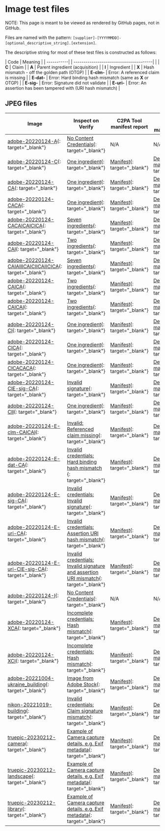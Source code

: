 # Image test files

NOTE: This page is meant to be viewed as rendered by GitHub pages, not in GitHub.

Files are named with the pattern: `[supplier]-[YYYYMMDD]-[optional_descriptive_string].[extension]`. 

The descriptive string for most of these test files is constructed as follows:

| Code       | Meaning                                      |
| -----------| | ----------------------------------------|  |
| **C**        | Claim                                      |
| **A**        | Parent ingredient (acquisition)            |
| **I**        | Ingredient                                 |
| **X**        | Hash mismatch - off the golden path (OTGP) |
| **E-clm-**   | Error: A referenced claim is missing |
| **E-dat-**   | Error: Hard binding hash mismatch (same as **X** or OTGP) |
| **E-sig-**   | Error: Signature did not validate |
| **E-uri-**   | Error: An assertion has been tampered with (URI hash mismatch) |

## JPEG files

| Image | Inspect on Verify | C2PA Tool manifest report | C2PA Tool detailed manifest report |
|-------|-------------------|-----------------------|------------------------------------|
| [adobe-20220124-A](jpeg/adobe-20220124-A.jpg){: target="_blank"} |[No Content Credentials](https://contentcredentials.org/verify?source=https://crandmck.github.io/public-testfiles/adobe-20220124-A.jpg){: target="_blank"} | N/A | N/A |
| [adobe-20220124-C](jpeg/adobe-20220124-C.jpg){: target="_blank"}  |[One ingredient](https://contentcredentials.org/verify?source=https://crandmck.github.io/public-testfiles/adobe-20220124-C.jpg){: target="_blank"} | [Manifest](manifests/adobe-20220124-C/manifest_store.json){: target="_blank"}  | [Detailed manifest](manifests/adobe-20220124-C/detailed.json){: target="_blank"}  |
| [adobe-20220124-CA](jpeg/adobe-20220124-CA.jpg){: target="_blank"} |  [One ingredient](https://contentcredentials.org/verify?source=https://crandmck.github.io/public-testfiles/adobe-20220124-CA.jpg){: target="_blank"} | [Manifest](manifests/adobe-20220124-CA/manifest_store.json){: target="_blank"}  | [Detailed manifest](manifests/adobe-20220124-CA/detailed.json){: target="_blank"}  |
| [adobe-20220124-CACA](jpeg/adobe-20220124-CACA.jpg){: target="_blank"} | [One ingredient](https://contentcredentials.org/verify?source=https://crandmck.github.io/public-testfiles/adobe-20220124-CACA.jpg){: target="_blank"} | [Manifest](manifests/adobe-20220124-CACA/manifest_store.json){: target="_blank"}  | [Detailed manifest](manifests/adobe-20220124-CACA/detailed.json){: target="_blank"}  |
| [adobe-20220124-CACAICAICICA](jpeg/adobe-20220124-CACAICAICICA.jpg){: target="_blank"} | [Seven ingredients](https://contentcredentials.org/verify?source=https://crandmck.github.io/public-testfiles/adobe-20220124-CACAICAICICA.jpg){: target="_blank"} | [Manifest](manifests/adobe-20220124-CACAICAICICA/manifest_store.json){: target="_blank"}  | [Detailed manifest](manifests/adobe-20220124-CACAICAICICA/detailed.json){: target="_blank"}  |
| [adobe-20220124-CAI](jpeg/adobe-20220124-CAI.jpg){: target="_blank"} | [Two ingredients](https://contentcredentials.org/verify?source=https://crandmck.github.io/public-testfiles/adobe-20220124-CAI.jpg){: target="_blank"} | [Manifest](manifests/adobe-20220124-CAI/manifest_store.json){: target="_blank"}  | [Detailed manifest](manifests/adobe-20220124-CAI/detailed.json){: target="_blank"}  |
| [adobe-20220124-CAIAIIICAICIICAIICICA](jpeg/adobe-20220124-CAIAIIICAICIICAIICICA.jpg){: target="_blank"} | [Seven ingredients](https://contentcredentials.org/verify?source=https://crandmck.github.io/public-testfiles/adobe-20220124-CAIAIIICAICIICAIICICA.jpg){: target="_blank"} | [Manifest](manifests/adobe-20220124-CAIAIIICAICIICAIICICA/manifest_store.json){: target="_blank"}  | [Detailed manifest](manifests/adobe-20220124-CAIAIIICAICIICAIICICA/detailed.json){: target="_blank"}  |
| [adobe-20220124-CAICA](jpeg/adobe-20220124-CAICA.jpg){: target="_blank"} | [Two ingredients](https://contentcredentials.org/verify?source=https://crandmck.github.io/public-testfiles/adobe-20220124-CAICA.jpg){: target="_blank"} | [Manifest](manifests/adobe-20220124-CAICA/manifest_store.json){: target="_blank"}  | [Detailed manifest](manifests/adobe-20220124-CAICA/detailed.json){: target="_blank"}  |
| [adobe-20220124-CAICAI](jpeg/adobe-20220124-CAICAI.jpg){: target="_blank"} | [Two ingredients](https://contentcredentials.org/verify?source=https://crandmck.github.io/public-testfiles/adobe-20220124-CAICAI.jpg){: target="_blank"} | [Manifest](manifests/adobe-20220124-CAICAI/manifest_store.json){: target="_blank"}  | [Detailed manifest](manifests/adobe-20220124-CAICAI/detailed.json){: target="_blank"}  |
| [adobe-20220124-CI](jpeg/adobe-20220124-CI.jpg){: target="_blank"} | [One ingredient](https://contentcredentials.org/verify?source=https://crandmck.github.io/public-testfiles/adobe-20220124-CI.jpg){: target="_blank"} | [Manifest](manifests/adobe-20220124-CI/manifest_store.json){: target="_blank"}  | [Detailed manifest](manifests/adobe-20220124-CI/detailed.json){: target="_blank"}  |
| [adobe-20220124-CICA](jpeg/adobe-20220124-CICA.jpg){: target="_blank"} | [One ingredient](https://contentcredentials.org/verify?source=https://crandmck.github.io/public-testfiles/adobe-20220124-CICA.jpg){: target="_blank"} | [Manifest](manifests/adobe-20220124-CICA/manifest_store.json){: target="_blank"}  | [Detailed manifest](manifests/adobe-20220124-CICA/detailed.json){: target="_blank"}  |
| [adobe-20220124-CICACACA](jpeg/adobe-20220124-CICACACA.jpg){: target="_blank"} | [One ingredient](https://contentcredentials.org/verify?source=https://crandmck.github.io/public-testfiles/adobe-20220124-CICACACA.jpg){: target="_blank"} | [Manifest](manifests/adobe-20220124-CICACACA/manifest_store.json){: target="_blank"}  | [Detailed manifest](manifests/adobe-20220124-CICACACA/detailed.json){: target="_blank"}  |
| [adobe-20220124-CIE-sig-CA](jpeg/adobe-20220124-CIE-sig-CA.jpg){: target="_blank"} | [Invalid signature](https://contentcredentials.org/verify?source=https://crandmck.github.io/public-testfiles/adobe-20220124-CIE-sig-CA.jpg){: target="_blank"} | [Manifest](manifests/adobe-20220124-CIE-sig-CA/manifest_store.json){: target="_blank"}  | [Detailed manifest](manifests/adobe-20220124-CIE-sig-CA/detailed.json){: target="_blank"}  | 
| [adobe-20220124-CII](jpeg/adobe-20220124-CII.jpg){: target="_blank"} | [One ingredient](https://contentcredentials.org/verify?source=https://crandmck.github.io/public-testfiles/adobe-20220124-CII.jpg){: target="_blank"} | [Manifest](manifests/adobe-20220124-CII/manifest_store.json){: target="_blank"}  | [Detailed manifest](manifests/adobe-20220124-CII/detailed.json){: target="_blank"}  |
| [adobe-20220124-E-clm-CAICAI](jpeg/adobe-20220124-E-clm-CAICAI.jpg){: target="_blank"} | [Invalid: Referenced claim missing](https://contentcredentials.org/verify?source=https://crandmck.github.io/public-testfiles/adobe-20220124-E-clm-CAICAI.jpg){: target="_blank"} | [Manifest](manifests/adobe-20220124-E-clm-CAICAI/manifest_store.json){: target="_blank"}  | [Detailed manifest](manifests/adobe-20220124-E-clm-CAICAI/detailed.json){: target="_blank"}  |
| [adobe-20220124-E-dat-CA](jpeg/adobe-20220124-E-dat-CA.jpg){: target="_blank"} | [Invalid credentials: Hard binding hash mismatch ](https://contentcredentials.org/verify?source=https://crandmck.github.io/public-testfiles/adobe-20220124-E-dat-CA.jpg){: target="_blank"} | [Manifest](manifests/image/jpegadobe-20220124-E-dat-CA/manifest_store.json){: target="_blank"}  | [Detailed manifest](manifests/adobe-20220124-E-dat-CA/detailed.json){: target="_blank"}  |
| [adobe-20220124-E-sig-CA](jpeg/adobe-20220124-E-sig-CA.jpg){: target="_blank"} | [Invalid credentials: Invalid signature](https://contentcredentials.org/verify?source=https://crandmck.github.io/public-testfiles/adobe-20220124-E-sig-CA.jpg){: target="_blank"} | [Manifest](manifests/adobe-20220124-E-sig-CA/manifest_store.json){: target="_blank"}  | [Detailed manifest](manifests/adobe-20220124-E-sig-CA/detailed.json){: target="_blank"}  |
| [adobe-20220124-E-uri-CA](jpeg/adobe-20220124-E-uri-CA.jpg){: target="_blank"} | [Invalid credentials: Assertion URI hash mismatch](https://contentcredentials.org/verify?source=https://crandmck.github.io/public-testfiles/adobe-20220124-E-uri-CA.jpg){: target="_blank"} | [Manifest](manifests/adobe-20220124-E-uri-CA/manifest_store.json){: target="_blank"}  | [Detailed manifest](manifests/adobe-20220124-E-uri-CA/detailed.json){: target="_blank"}  |
| [adobe-20220124-E-uri-CIE-sig-CA](jpeg/adobe-20220124-E-uri-CIE-sig-CA.jpg){: target="_blank"} | [Invalid credentials: Invalid signature and assertion URI mismatch](https://contentcredentials.org/verify?source=https://crandmck.github.io/public-testfiles/adobe-20220124-E-uri-CIE-sig-CA.jpg){: target="_blank"} | [Manifest](manifests/adobe-20220124-E-uri-CIE-sig-CA/manifest_store.json){: target="_blank"}  | [Detailed manifest](manifests/adobe-20220124-E-uri-CIE-sig-CA/detailed.json){: target="_blank"}  |
| [adobe-20220124-I](jpeg/adobe-20220124-I.jpg){: target="_blank"} | [No Content Credentials](ttps://contentcredentials.org/verify?source=https://crandmck.github.io/public-testfiles/adobe-20220124-I.jpg){: target="_blank"}  | N/A | N/A |
| [adobe-20220124-XCA](jpeg/adobe-20220124-XCA.jpg){: target="_blank"} | [Incomplete credentials: Hash mismatch](https://contentcredentials.org/verify?source=https://crandmck.github.io/public-testfiles/adobe-20220124-XCA.jpg){: target="_blank"} | [Manifest](manifests/adobe-20220124-XCA/manifest_store.json){: target="_blank"}  | [Detailed manifest](manifests/adobe-20220124-XCA/detailed.json){: target="_blank"}  |
| [adobe-20220124-XCI](jpeg/adobe-20220124-XCI.jpg){: target="_blank"} | [Incomplete credentials: Hash mismatch](https://contentcredentials.org/verify?source=https://crandmck.github.io/public-testfiles/adobe-20220124-XCI.jpg){: target="_blank"} | [Manifest](manifests/adobe-20220124-XCI/manifest_store.json){: target="_blank"}  | [Detailed manifest](manifests/adobe-20220124-XCI/detailed.json){: target="_blank"}  |
| [adobe-20221004-ukraine_building](jpeg/adobe-20221004-ukraine_building.jpeg){: target="_blank"} | [Image from Adobe Stock](https://contentcredentials.org/verify?source=https://crandmck.github.io/public-testfiles/adobe-20221004-ukraine_building.jpeg){: target="_blank"}| [Manifest](manifests/adobe-20221004-ukraine_building/manifest_store.json){: target="_blank"}  | [Detailed manifest](manifests/adobe-20221004-ukraine_building/detailed.json){: target="_blank"}  |
| [nikon-20221019-building](jpeg/nikon-20221019-building.jpeg){: target="_blank"} | [Invalid credentials: Claim signature mismatch](https://contentcredentials.org/verify?source=https://crandmck.github.io/public-testfiles/nikon-20221019-building.jpeg){: target="_blank"}| [Manifest](manifests/nikon-20221019-building/manifest_store.json){: target="_blank"}  | [Detailed manifest](manifests/nikon-20221019-building/detailed.json){: target="_blank"}  |
| [truepic-20230212-camera](jpeg/truepic-20230212-camera.jpg){: target="_blank"} | [Example of Camera capture details, e.g. Exif metadata](https://contentcredentials.org/verify?source=https://crandmck.github.io/public-testfiles/truepic-20230212-camera.jpg){: target="_blank"} | [Manifest](manifests/truepic-20230212-camera/manifest_store.json){: target="_blank"}  | [Detailed manifest](manifests/truepic-20230212-camera/detailed.json){: target="_blank"}  |
| [truepic-20230212-landscape](jpeg/truepic-20230212-landscape.jpg){: target="_blank"} | [Example of Camera capture details, e.g. Exif metadata](https://contentcredentials.org/verify?source=https://crandmck.github.io/public-testfiles/truepic-20230212-landscape.jpg){: target="_blank"} | [Manifest](manifests/truepic-20230212-landscape/manifest_store.json){: target="_blank"}  | [Detailed manifest](manifests/truepic-20230212-landscape/detailed.json){: target="_blank"}  |
| [truepic-20230212-library](jpeg/truepic-20230212-library.jpg){: target="_blank"} | [Example of Camera capture details, e.g. Exif metadata](https://contentcredentials.org/verify?source=https://crandmck.github.io/public-testfiles/truepic-20230212-library.jpg){: target="_blank"} | [Manifest](manifests/truepic-20230212-library/manifest_store.json){: target="_blank"}  | [Detailed manifest](manifests/truepic-20230212-library/detailed.json){: target="_blank"}  |

